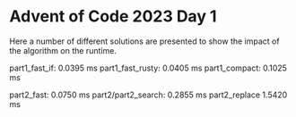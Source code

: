 # Advent of Code 2023 Day 1
Here a number of different solutions are presented to show the impact of the algorithm on the runtime.

part1_fast_if:      0.0395 ms 
part1_fast_rusty:   0.0405 ms 
part1_compact:      0.1025 ms

part2_fast:         0.0750 ms
part2/part2_search: 0.2855 ms
part2_replace       1.5420 ms 